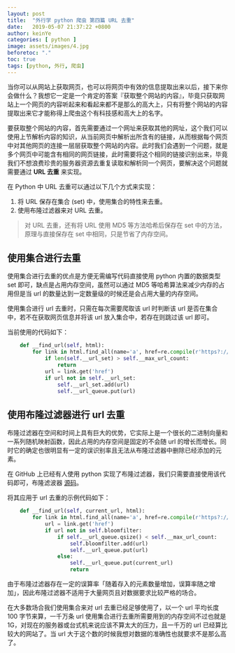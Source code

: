 ```yaml
---
layout: post
title:  "外行学 python 爬虫 第四篇 URL 去重"
date:   2019-05-07 21:37:22 +0800
author: keinYe
categories: [ python ]
image: assets/images/4.jpg
beforetoc: "."
toc: true
tags: [python, 外行, 爬虫]
---
```


当你可以从网站上获取网页，也可以将网页中有效的信息提取出来以后，接下来你会做什么？我想它一定是一个肯定的答案『获取整个网站的内容』，毕竟只获取网站上一个网页的内容听起来和看起来都不是那么的高大上，只有将整个网站的内容提取出来它才能称得上爬虫这个有科技感和高大上的名字。

要获取整个网站的内容，首先需要通过一个网址来获取其他的网址，这个我们可以使用上节解析内容的知识，从当前网页中解析出所含有的链接，从而根据每个网页中对其他网页的连接一层层获取整个网站的内容。此时我们会遇到一个问题，就是多个网页中可能含有相同的网页链接，此时需要将这个相同的链接识别出来，毕竟我们不想浪费珍贵的服务器资源去重复读取和解析同一个网页，要解决这个问题就需要通过 **URL 去重** 来实现。

在 Python 中 URL 去重可以通过以下几个方式来实现：
1. 将 URL 保存在集合 (set) 中，使用集合的特性来去重。
2. 使用布隆过滤器来对 URL 去重。

> 对 URL 去重，还有将 URL 使用 MD5 等方法哈希后保存在 set 中的方法，原理与直接保存在 set 中相同，只是节省了内存空间。

## 使用集合进行去重
使用集合进行去重的优点是方便无需编写代码直接使用 python 内置的数据类型 set 即可，缺点是占用内存空间，虽然可以通过 MD5 等哈希算法来减少内存的占用但是当 url 的数量达到一定数量级的时候还是会占用大量的内存空间。

使用集合进行 url 去重时，只需在每次需要爬取该 url 时判断该 url 是否在集合中，若不在获取网页信息并将该 url 放入集合中，若存在则跳过该 url 即可。

当前使用的代码如下：
```python
    def __find_url(self, html):
        for link in html.find_all(name='a', href=re.compile(r'https?://list|item.szlcsc.+')):
            if len(self.__url_set) > self.__max_url_count:
                return
            url = link.get('href')
            if url not in self.__url_set:
                self.__url_set.add(url)
                self.__url_queue.put(url)
```

## 使用布隆过滤器进行 url 去重
布隆过滤器在空间和时间上具有巨大的优势，它实际上是一个很长的二进制向量和一系列随机映射函数，因此占用的内存空间是固定的不会随 url 的增长而增长。同时它的确定也很明显有一定的误识别率且无法从布隆过滤器中删除已经添加的元素。

在 GitHub 上已经有人使用 python 实现了布隆过滤器，我们只需要直接使用该代码即可，布隆滤波器 [源码](https://github.com/jaybaird/python-bloomfilter)。

将其应用于 url 去重的示例代码如下：
```python
    def __find_url(self, current_url, html):
        for link in html.find_all(name='a', href=re.compile(r'https?://list|item.szlcsc.+')):
            url = link.get('href')
            if url not in self.bloomfilter:
                if self.__url_queue.qsize() < self.__max_url_count:
                    self.bloomfilter.add(url)
                    self.__url_queue.put(url)
                else:
                    self.__url_queue.put(current_url)
                    return
```
由于布隆过滤器存在一定的误算率「随着存入的元素数量增加，误算率随之增加」，因此布隆过滤器不适用于大量网页且对数据要求比较严格的场合。

在大多数场合我们使用集合来对 url 去重已经足够使用了，以一个 url 平均长度 100 字节来算，一千万条 url 使用集合进行去重所需要用到的内存空间不过也就是 1G，对现在的服务器或台式机来说应该不算太大的压力，且一千万的 url 已经算比较大的网站了。当 url 大于这个数的时候我想对数据的准确性也就要求不是那么高了。
